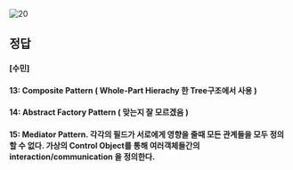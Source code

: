 ![20](https://user-images.githubusercontent.com/69576676/132937777-631949cd-ea39-4d99-b486-a8ad9c0a42ce.JPG)

정답 
----
#### [수민]
#### 13: Composite Pattern ( Whole-Part Hierachy 한 Tree구조에서 사용 )
#### 14: Abstract Factory Pattern ( 맞는지 잘 모르겠음 )
#### 15: Mediator Pattern.  각각의 필드가 서로에게 영향을 줄때 모든 관계들을 모두 정의할 수 없다. 가상의 Control Object를 통해 여러객체들간의 interaction/communication 을 정의한다.
